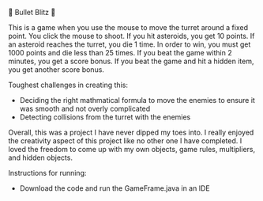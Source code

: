 👾 Bullet Blitz 👾

This is a game when you use the mouse to move the turret around a fixed point. You click the mouse to shoot. If you hit asteroids, you get 10 points. If an asteroid reaches the turret, you die 1 time. In order to win, you must get 1000 points and die less than 25 times. If you beat the game within 2 minutes, you get a score bonus. If you beat the game and hit a hidden item, you get another score bonus.

Toughest challenges in creating this:
- Deciding the right mathmatical formula to move the enemies to ensure it was smooth and not overly complicated
- Detecting collisions from the turret with the enemies

Overall, this was a project I have never dipped my toes into. I really enjoyed the creativity aspect of this project like no other one I have completed. I loved the freedom to come up with my own objects, game rules, multipliers, and hidden objects.

Instructions for running:
- Download the code and run the GameFrame.java in an IDE
